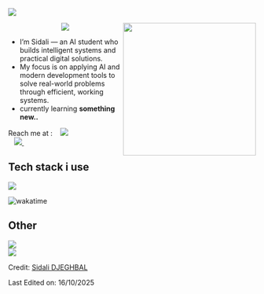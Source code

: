 <img src="https://user-images.githubusercontent.com/73097560/115834477-dbab4500-a447-11eb-908a-139a6edaec5c.gif">

<p align='center'>
<img src="https://readme-typing-svg.herokuapp.com?color=%2336BCF7&size=25&center=true&vCenter=true&width=433&height=75&lines=I'm+Sidali+DJEGHBAL;Web+Developer;AI+Student;%40sidali.djeghbal">
<img align="right" src="https://media2.giphy.com/media/v1.Y2lkPTc5MGI3NjExcHQ5aTNlN2FpM2ozZWR2OTRqM2wwMHIxcTkzOXA2Yjg5Y3dpenlkbSZlcD12MV9pbnRlcm5hbF9naWZfYnlfaWQmY3Q9Zw/66M6ZwJkTLYikvhrqZ/giphy.gif" width="270" height="270" frameBorder="0" class="giphy-embed" allowFullScreen></img>
</p>

- I’m Sidali — an AI student who builds intelligent systems and practical digital solutions.
- My focus is on applying AI and modern development tools to solve real-world problems through efficient, working systems.
- currently learning **something new..**

Reach me at : &nbsp;&nbsp;
<a href="mailto:sidalidjeghbal@gmail.com" target="_blank">
<img src="https://img.shields.io/badge/Gmail-D14836?style=for-the-badge&logo=gmail&logoColor=white">	
</a> &nbsp;&nbsp;
<a href="https://www.linkedin.com/in/sidali-djeghbal/" target="_blank">
<img src="https://img.shields.io/badge/linkedin-%230077B5.svg?style=for-the-badge&logo=linkedin&logoColor=white">
</a> &nbsp;&nbsp;

## Tech stack i use

<img src="https://skillicons.dev/icons?i=c,cpp,bash,powershell,md,py,java,html,css,sass,php,js,ts,bootstrap,tailwind,react,vite,nextjs,threejs,materialui"/>
<br>

![wakatime](https://wakatime.com/badge/user/53c3ccee-ae51-4aa3-a80e-b0bed4d1bc9c.svg)


## Other 

<img src="https://skillicons.dev/icons?i=svg,bun,npm,deno,vscodium,androidstudio,idea,phpstorm,git,github,stackoverflow,anaconda,netlify,replit,webflow,firebase,linux"/>
<br>

<img src="https://user-images.githubusercontent.com/73097560/115834477-dbab4500-a447-11eb-908a-139a6edaec5c.gif">


Credit: [Sidali DJEGHBAL](https://github.com/Sidali-Djeghbal/)

Last Edited on: 16/10/2025

